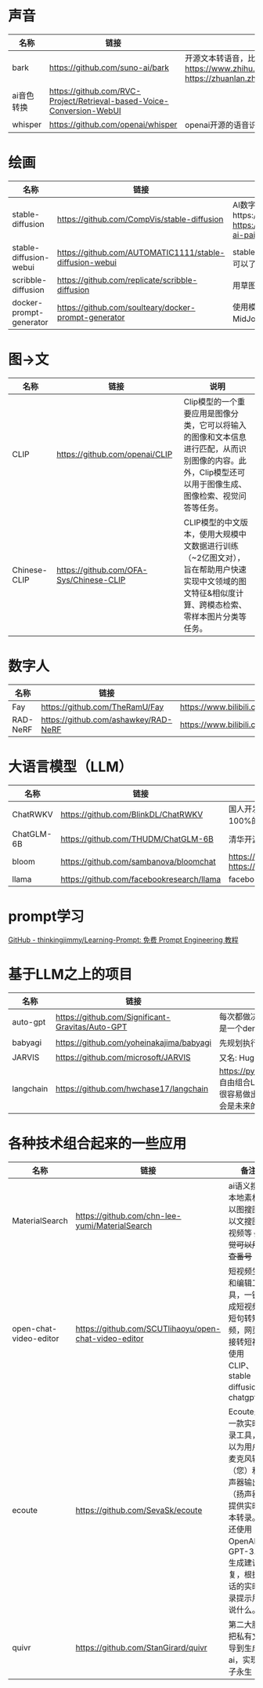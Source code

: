 # 声音

| 名称  | 链接  | 说明  |
| --- | --- | --- |
| bark | https://github.com/suno-ai/bark | 开源文本转语音，比较推荐<br/>https://www.zhihu.com/zvideo/1634269172917153793<br/>https://zhuanlan.zhihu.com/p/626243960 |
| ai音色转换 | https://github.com/RVC-Project/Retrieval-based-Voice-Conversion-WebUI |     |
| whisper | https://github.com/openai/whisper | openai开源的语音识别 |

# 绘画

| 名称  | 链接  | 说明  |
| --- | --- | --- |
| stable-diffusion | https://github.com/CompVis/stable-diffusion | AI数字绘画https://zhuanlan.zhihu.com/p/560226367 <br>https://github.com/hua1995116/awesome-ai-painting |
| stable-diffusion-webui | https://github.com/AUTOMATIC1111/stable-diffusion-webui | stable-diffusion的web客户端，直接用这个就可以了 |
| scribble-diffusion | https://github.com/replicate/scribble-diffusion | 用草图+prompt，生成图片 |
| docker-prompt-generator | https://github.com/soulteary/docker-prompt-generator | 使用模型来生成作图咒语的偷懒工具，支持 MidJourney、Stable Diffusion 等 | 

# 图->文

| 名称  | 链接  | 说明  |
| --- | --- | --- |
| CLIP | https://github.com/openai/CLIP | Clip模型的一个重要应用是图像分类，它可以将输入的图像和文本信息进行匹配，从而识别图像的内容。此外，Clip模型还可以用于图像生成、图像检索、视觉问答等任务。 |
| Chinese-CLIP | https://github.com/OFA-Sys/Chinese-CLIP | CLIP模型的中文版本，使用大规模中文数据进行训练（~2亿图文对），旨在帮助用户快速实现中文领域的图文特征&相似度计算、跨模态检索、零样本图片分类等任务。 |

# 数字人

| 名称  | 链接  | 说明  |
| --- | --- | --- |
| Fay | https://github.com/TheRamU/Fay | https://www.bilibili.com/video/BV1Dg4y1V7pn/ |
| RAD-NeRF | https://github.com/ashawkey/RAD-NeRF | https://www.bilibili.com/video/BV1rm4y1C7C4/ |

# 大语言模型（LLM）

| 名称  | 链接  | 备注  |
| --- | --- | --- |
| ChatRWKV | https://github.com/BlinkDL/ChatRWKV | 国人开发的，类似ChatGPT，但底层是100%的RNN（循环神经网络） |
| ChatGLM-6B | https://github.com/THUDM/ChatGLM-6B | 清华开源的 |
| bloom | https://github.com/sambanova/bloomchat | https://huggingface.co/bigscience/bloom <br>https://zhuanlan.zhihu.com/p/603518061 |
| llama | https://github.com/facebookresearch/llama | facebook LLaMA |

# prompt学习

[GitHub - thinkingjimmy/Learning-Prompt: 免费 Prompt Engineering 教程](https://github.com/thinkingjimmy/Learning-Prompt)

# 基于LLM之上的项目

| 名称  | 链接  | 备注  |
| --- | --- | --- |
| auto-gpt | https://github.com/Significant-Gravitas/Auto-GPT | 每次都做决策，从给出的命令列表中选择一个执行，有点类似贪心算法；它更像是一个demo，给大家指明了一条使用大模型的新道路 |
| babyagi | https://github.com/yoheinakajima/babyagi | 先规划执行步骤，再顺序执行 |
| JARVIS | https://github.com/microsoft/JARVIS | 又名: HuggingGPT。先做任务规划，再执行，可以使用HugingFace上的模型 |
| langchain | https://github.com/hwchase17/langchain | https://python.langchain.com/en/latest/use_cases/question_answering.html <br>自由组合LLM，也对接了向量数据库、autogpt、babyagi等，基于这个项目可以很容易做出特定文档的QA机器人、DND角色扮演游戏等等。个人感觉langchain会是未来的基础框架 |

# 各种技术组合起来的一些应用

| 名称  | 链接  | 备注  |
| --- | --- | --- |
| MaterialSearch | https://github.com/chn-lee-yumi/MaterialSearch | ai语义搜索本地素材，以图搜图，以文搜图搜视频等 ~~感觉可以用来查番号~~ |
| open-chat-video-editor | https://github.com/SCUTlihaoyu/open-chat-video-editor | 短视频生成和编辑工具，一键生成短视频，短句转短视频，网页链接转短视频<br/>使用CLIP、stable diffusion、chatgpt |
ecoute | https://github.com/SevaSk/ecoute | Ecoute是一款实时转录工具，可以为用户的麦克风输入（您）和扬声器输出（扬声器）提供实时文本转录。它还使用OpenAI的GPT-3.5生成建议回复，根据对话的实时转录提示用户说什么。|
quivr | https://github.com/StanGirard/quivr | 第二大脑，把私有文件导到生成式ai，实现电子永生 |
